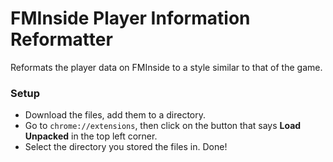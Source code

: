 # FMInside Player Information Reformatter

Reformats the player data on FMInside to a style similar to that of the game.

### Setup
 - Download the files, add them to a directory. 
 - Go to `chrome://extensions`, then click on the button that says **Load Unpacked** in the top left corner.
 - Select the directory you stored the files in.
Done!

